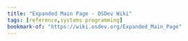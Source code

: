 ```yaml
---
title: "Expanded Main Page - OSDev Wiki"
tags: [reference,systems programming]
bookmark-of: "https://wiki.osdev.org/Expanded_Main_Page"
---
```

